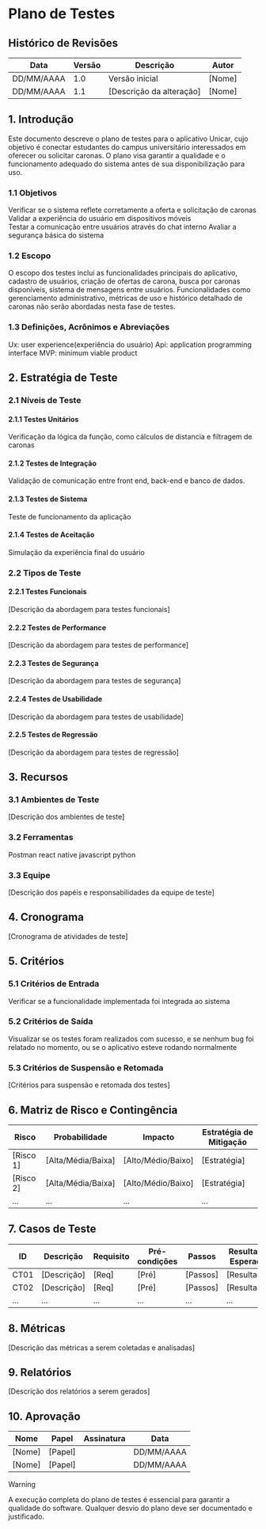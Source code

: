 # Plano de Testes

## Histórico de Revisões

| Data       | Versão | Descrição                | Autor  |
| ---------- | ------ | ------------------------ | ------ |
| DD/MM/AAAA | 1.0    | Versão inicial           | [Nome] |
| DD/MM/AAAA | 1.1    | [Descrição da alteração] | [Nome] |

## 1. Introdução

Este documento descreve o plano de testes para o aplicativo Unicar, cujo objetivo é conectar estudantes do campus universitário interessados em oferecer ou solicitar caronas. O plano visa garantir a qualidade e o funcionamento adequado do sistema antes de sua disponibilização para uso.

### 1.1 Objetivos

Verificar se o sistema reflete corretamente a oferta e solicitação de caronas
Validar a experiência do usuário em dispositivos móveis  
Testar a comunicação entre usuários através do chat interno
Avaliar a segurança básica do sistema

### 1.2 Escopo

O escopo dos testes inclui as funcionalidades principais do aplicativo, cadastro de usuários, criação de ofertas de carona, busca por caronas disponíveis, sistema de mensagens entre usuários.
Funcionalidades como gerenciamento administrativo, métricas de uso e histórico detalhado de caronas não serão abordadas nesta fase de testes.

### 1.3 Definições, Acrônimos e Abreviações

Ux: user experience(experiência do usuário)
Api: application programming interface
MVP: minimum viable product

## 2. Estratégia de Teste

### 2.1 Níveis de Teste

#### 2.1.1 Testes Unitários

Verificação da lógica da função, como cálculos de distancia e filtragem de caronas

#### 2.1.2 Testes de Integração

Validação de comunicação entre front end, back-end e banco de dados.

#### 2.1.3 Testes de Sistema

Teste de funcionamento da aplicação

#### 2.1.4 Testes de Aceitação

Simulação da experiência final do usuário

### 2.2 Tipos de Teste

#### 2.2.1 Testes Funcionais

[Descrição da abordagem para testes funcionais]

#### 2.2.2 Testes de Performance

[Descrição da abordagem para testes de performance]

#### 2.2.3 Testes de Segurança

[Descrição da abordagem para testes de segurança]

#### 2.2.4 Testes de Usabilidade

[Descrição da abordagem para testes de usabilidade]

#### 2.2.5 Testes de Regressão

[Descrição da abordagem para testes de regressão]

## 3. Recursos


### 3.1 Ambientes de Teste

[Descrição dos ambientes de teste]

### 3.2 Ferramentas

Postman
react native
javascript
python

### 3.3 Equipe

[Descrição dos papéis e responsabilidades da equipe de teste]

## 4. Cronograma

[Cronograma de atividades de teste]

## 5. Critérios

### 5.1 Critérios de Entrada

Verificar se a funcionalidade implementada foi integrada ao sistema

### 5.2 Critérios de Saída

Visualizar se os testes foram realizados com sucesso, e se nenhum bug foi relatado no momento, ou se o aplicativo esteve rodando normalmente

### 5.3 Critérios de Suspensão e Retomada

[Critérios para suspensão e retomada dos testes]

## 6. Matriz de Risco e Contingência

| Risco     | Probabilidade      | Impacto            | Estratégia de Mitigação |
| --------- | ------------------ | ------------------ | ----------------------- |
| [Risco 1] | [Alta/Média/Baixa] | [Alto/Médio/Baixo] | [Estratégia]            |
| [Risco 2] | [Alta/Média/Baixa] | [Alto/Médio/Baixo] | [Estratégia]            |
| ...       | ...                | ...                | ...                     |

## 7. Casos de Teste

| ID   | Descrição   | Requisito | Pré-condições | Passos   | Resultado Esperado | Prioridade         |
| ---- | ----------- | --------- | ------------- | -------- | ------------------ | ------------------ |
| CT01 | [Descrição] | [Req]     | [Pré]         | [Passos] | [Resultado]        | [Alta/Média/Baixa] |
| CT02 | [Descrição] | [Req]     | [Pré]         | [Passos] | [Resultado]        | [Alta/Média/Baixa] |
| ...  | ...         | ...       | ...           | ...      | ...                | ...                |

## 8. Métricas

[Descrição das métricas a serem coletadas e analisadas]

## 9. Relatórios

[Descrição dos relatórios a serem gerados]

## 10. Aprovação

| Nome   | Papel   | Assinatura | Data       |
| ------ | ------- | ---------- | ---------- |
| [Nome] | [Papel] |            | DD/MM/AAAA |
| [Nome] | [Papel] |            | DD/MM/AAAA |

>[!WARNING]
>A execução completa do plano de testes é essencial para garantir a qualidade do software. Qualquer desvio do plano deve ser documentado e justificado.
